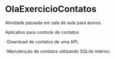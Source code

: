 # OlaExercicioContatos
 
Atividade passada em sala de aula para alunos.

Aplicativo para controle de contatos

 -Download de contatos de uma API;
 
 -Manutenção de contatos utilizando SQLite interno;
